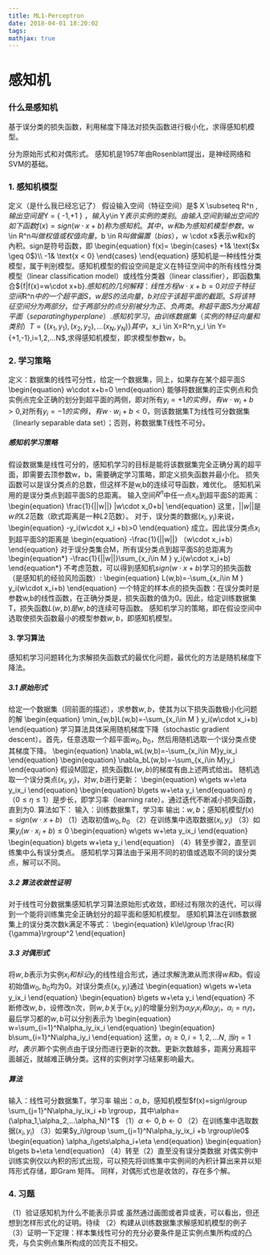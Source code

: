 ```yaml
---
title: ML1-Perceptron
date: 2018-04-01 18:20:02
tags:
mathjax: true
---
```

# 感知机
### 什么是感知机
基于误分类的损失函数，利用梯度下降法对损失函数进行极小化，求得感知机模型。
<!-- more -->
分为原始形式和对偶形式。
感知机是1957年由Rosenblatt提出，是神经网络和SVM的基础。

### 1. 感知机模型
定义（是什么我已经忘记了）
假设输入空间（特征空间）是$ X \subseteq R^n  $,输出空间是$Y = \{ -1,+1 \} $，输入$y\in Y$表示实例的类别。由输入空间到输出空间的如下函数
                               \begin{equation}f(x)=sign (w\cdot x + b)\end{equation}
称为感知机。其中，w和b为感知机模型参数，$w \in R^n$叫做权值或权值向量，$b \in R$叫做偏置（bias），$w \cdot x$表示w和x的內积。sign是符号函数，即
\begin{equation}
f(x)=
\begin{cases}
+1& \text{$x \geq 0$}\\
-1& \text{x < 0}
\end{cases}
\end{equation}
感知机是一种线性分类模型，属于判别模型。感知机模型的假设空间是定义在特征空间中的所有线性分类模型（linear classification model）或线性分类器（linear classifier），即函数集合$\{f|f(x)=w\cdot x+b\}$.
	感知机的几何解释：线性方程
	\begin{equation}
	w\cdot x+b=0
\end{equation}
对应于特征空间$R^n$中的一个超平面S，w是S的法向量，b对应于该超平面的截距。S将该特征空间分为两部分，位于两部分的点分别被分为正、负两类。称超平面S为分离超平面（separating hyperplane）.
	感知机学习，由训练数据集（实例的特征向量和类别）
	\begin{equation}
	T=\{(x_1,y_1),(x_2,y_2),...(x_N,y_N)\}
	\end{equation}
其中，$x_i \in X=R^n,y_i \in Y=\{+1,-1\},i=1,2,...N$,求得感知机模型，即求模型参数w，b。

### 2. 学习策略
定义：数据集的线性可分性，给定一个数据集，同上，如果存在某个超平面S
\begin{equation}
w\cdot x+b=0
\end{equation}
能够将数据集的正实例点和负实例点完全正确的划分到超平面的两侧，即对所有$y_i=+1的实例i，有w\cdot w_i+b>0$,对所有$y_i=-1的实例i，有w\cdot w_i+b<0$，则该数据集T为线性可分数据集（linearly separable data set）；否则，称数据集T线性不可分。

##### 感知机学习策略
假设数据集是线性可分的，感知机学习的目标是能将该数据集完全正确分离的超平面，即需要去顶参数w，b，需要确定学习策略，即定义损失函数并最小化。
损失函数可以是误分类点的总数，但这样不是w,b的连续可导函数，难优化。
感知机采用的是误分类点到超平面S的总距离。
输入空间$R^n$中任一点$x_o$到超平面S的距离：
\begin{equation}
\frac{1}{||w||} |w\cdot x_0+b|
\end{equation}
这里，$||w||$是$w的L2$范数（欧式距离是一种$L2$范数）。
	对于，误分类的数据$(x_i,y_i)$来说，
\begin{equation}
	-y_i(w\cdot x_i +b)>0
\end{equation}
成立。因此误分类点$x_i$到超平面S的距离是
\begin{equation}
-\frac{1}{||w||} （w\cdot x_i+b）
\end{equation}
对于误分类集合M，所有误分类点到超平面S的总距离为
\begin{equation*}
-\frac{1}{||w||}\sum_{x_i\in M } y_i(w\cdot x_i+b)
\end{equation*}
不考虑范数，可以得到感知机$sign(w\cdot x+b)$学习的损失函数（是感知机的经验风险函数）:
\begin{equation}
L(w,b)=-\sum_{x_i\in M } y_i(w\cdot x_i+b)
\end{equation} 
一个特定的样本点的损失函数：在误分类时是参数w,b的线性函数，在正确分类是，损失函数的值为0。因此，给定训练数据集T，损失函数$L(w,b)是w,b$的连续可导函数。
感知机学习的策略，即在假设空间中选取使损失函数最小的模型参数$w,b$，即感知机模型。
#### 3. 学习算法
感知机学习问题转化为求解损失函数式的最优化问题，最优化的方法是随机梯度下降法。
##### 3.1 原始形式
给定一个数据集（同前面的描述），求参数$w,b$，使其为以下损失函数极小化问题的解
\begin{equation}
\min_{w,b}L(w,b)=-\sum_{x_i\in M } y_i(w\cdot x_i+b)
\end{equation} 
学习算法具体采用随机梯度下降（stochastic gradient descent）。首先，任意选取一个超平面$w_0,b_0$，然后用随机选取一个误分类点使其梯度下降。
\begin{equation}
\nabla_wL(w,b)=-\sum_{x_i\in M}y_ix_i
\end{equation}
\begin{equation}
\nabla_bL(w,b)=-\sum_{x_i\in M}y_i
\end{equation}
假设M固定，损失函数$L(w,b)$的梯度有由上述两式给出。
随机选取一个误分类点$(x_i,y_i)$，对$w,b$进行更新：
\begin{equation}
w\gets w+\eta y_ix_i
\end{equation}
\begin{equation}
b\gets w+\eta y_i
\end{equation}
$\eta（0\le \eta \le 1）$是步长，即学习率（learning rate）。通过迭代不断减小损失函数，直到为0.
算法如下：
输入：训练数据集T，学习率
输出：$w,b$；感知机模型$f(x)=sign (w\cdot x + b)$
（1）选取初值$w_0,b_0$
（2）在训练集中选取数据$(x_i,y_i)$
（3）如果$y_i(w\cdot x_i+b)\le 0$
\begin{equation}
w\gets w+\eta y_ix_i
\end{equation}
\begin{equation}
b\gets w+\eta y_i
\end{equation}
（4）转至步骤2，直至训练集中么有误分类点。
感知机学习算法由于采用不同的初值或选取不同的误分类点，解可以不同。
##### 3.2 算法收敛性证明
对于线性可分数据集感知机学习算法原始形式收敛，即经过有限次的迭代，可以得到一个能将训练集完全正确划分的超平面和感知机模型。
感知机算法在训练数据集上的误分类次数k满足不等式：
\begin{equation}
k\le\lgroup \frac{R}{\gamma}\rgroup^2
\end{equation}

##### 3.3 对偶形式
将$w,b$表示为实例$x_i和标记y_i$的线性组合形式，通过求解洗漱从而求得$w和b$。假设初始值$w_0,b_0$均为0。对误分类点$(x_i,y_i)$通过
\begin{equation}
w\gets w+\eta y_ix_i
\end{equation}
\begin{equation}
b\gets w+\eta y_i
\end{equation}
不断修改$w,b$，设修改n次，则$w,b$关于$(x_i,y_i)$的增量分别为$\alpha_iy_ix_i和\alpha_iy_i，\alpha_i=n_i\eta$，最后学习都的$w,b$可以分别表示为
\begin{equation}
w=\sum_{i=1}^N\alpha_iy_ix_i 
\end{equation}
\begin{equation}
b\sum_{i=1}^N\alpha_iy_i
\end{equation}
这里，$\alpha_i\ge0,i=1,2,...N,当\eta=1时，表示第i$个实例点由于误分而进行更新的次数。更新次数越多，距离分离超平面越近，就越难正确分类。这样的实例对学习结果影响最大。
##### 算法
输入：线性可分数据集T，学习率
输出：$\alpha,b$，感知机模型$f(x)=sign\lgroup \sum_{j=1}^N\alpha_iy_ix_i +b \rgroup，其中\alpha=(\alpha_1,\alpha_2,...\alpha_N)^T$
（1）$\alpha \gets 0,b\gets 0$
（2）在训练集中选取数据$(x_i,y_i)$
（3）如果$y_i\lgroup \sum_{j=1}^N\alpha_iy_ix_i +b \rgroup\le0$
\begin{equation}
\alpha_i\gets\alpha_i+\eta
\end{equation}
\begin{equation}
b\gets b+\eta
\end{equation}
（4）转至（2）直至没有误分类数据
对偶实例中训练实例仅以內积的形式出现，可以预先将训练集中实例间的內积计算出来并以矩阵形式存储，即Gram 矩阵。
同样，对偶形式也是收敛的，存在多个解。
### 4. 习题
（1）验证感知机为什么不能表示异或
虽然通过画图或者异或表，可以看出，但还想到怎样形式化的证明。待续
（2）构建从训练数据集求解感知机模型的例子
（3）证明一下定理：样本集线性可分的充分必要条件是正实例点集所构成的凸壳，与负实例点集所构成的凹壳互不相交。

